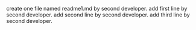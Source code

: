 create one file named readme1.md by second developer.
add first line by second developer.
add second line by second developer.
add third line by second developer.
